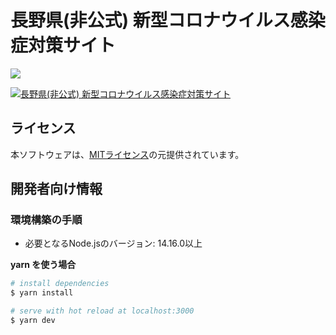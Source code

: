 # 長野県(非公式) 新型コロナウイルス感染症対策サイト

![](https://github.com/tokyo-metropolitan-gov/covid19/workflows/production%20deploy/badge.svg)

[![長野県(非公式) 新型コロナウイルス感染症対策サイト](https://user-images.githubusercontent.com/1597074/78426566-b027b200-76ae-11ea-9e3d-a9fc8b42295c.png)](https://covid19-nagano.info/)

## ライセンス
本ソフトウェアは、[MITライセンス](./LICENSE.txt)の元提供されています。

## 開発者向け情報

### 環境構築の手順

- 必要となるNode.jsのバージョン: 14.16.0以上

**yarn を使う場合**
```bash
# install dependencies
$ yarn install

# serve with hot reload at localhost:3000
$ yarn dev
```
